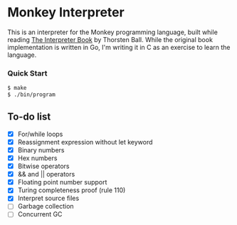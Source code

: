 # Monkey Interpreter

This is an interpreter for the Monkey programming language, built while reading
[The Interpreter Book](https://interpreterbook.com) by Thorsten Ball.
While the original book implementation is written in Go, I'm writing it in C as
an exercise to learn the language.

### Quick Start

```sh
$ make
$ ./bin/program
```

## To-do list
- [X] For/while loops
- [X] Reassignment expression without let keyword
- [X] Binary numbers
- [X] Hex numbers
- [X] Bitwise operators
- [X] && and || operators
- [X] Floating point number support
- [X] Turing completeness proof (rule 110)
- [X] Interpret source files
- [ ] Garbage collection
- [ ] Concurrent GC
